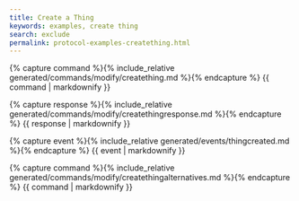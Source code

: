 ```yaml
---
title: Create a Thing
keywords: examples, create thing
search: exclude
permalink: protocol-examples-creatething.html
---
```


{% capture command %}{% include_relative generated/commands/modify/creatething.md %}{% endcapture %}
{{ command | markdownify }}

{% capture response %}{% include_relative generated/commands/modify/createthingresponse.md %}{% endcapture %}
{{ response | markdownify }}

{% capture event %}{% include_relative generated/events/thingcreated.md %}{% endcapture %}
{{ event | markdownify }}

{% capture command %}{% include_relative generated/commands/modify/createthingalternatives.md %}{% endcapture %}
{{ command | markdownify }}
